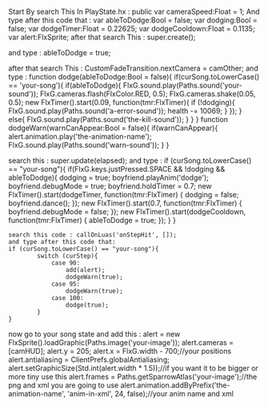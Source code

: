 Start By search This In PlayState.hx : public var cameraSpeed:Float = 1; 
And type after this code that :
  var ableToDodge:Bool = false;
	var dodging:Bool = false;
	var dodgeTimer:Float = 0.22625;
	var dodgeCooldown:Float = 0.1135;
	var alert:FlxSprite;
  after that search This : super.create();
  
  and type : 
  ableToDodge = true;
  
  after that search This : CustomFadeTransition.nextCamera = camOther;
  and type :
  function dodge(ableToDodge:Bool = false){
	if(curSong.toLowerCase() == 'your-song'){
		if(ableToDodge){
			FlxG.sound.play(Paths.sound('your-sound'));
			FlxG.cameras.flash(FlxColor.RED, 0.5);
			FlxG.cameras.shake(0.05, 0.5);
		new FlxTimer().start(0.09, function(tmr:FlxTimer){
			if (!dodging){
				FlxG.sound.play(Paths.sound('a-error-sound'));
				health -= 10069;
			}
		});
		}
		else{
			FlxG.sound.play(Paths.sound('the-kill-sound'));
		}
		}
}
function dodgeWarn(warnCanAppear:Bool = false){
	if(warnCanAppear){
		alert.animation.play('the-animation-name');
		FlxG.sound.play(Paths.sound('warn-sound'));
	}
}

search this : super.update(elapsed);
and type :
if (curSong.toLowerCase() == "your-song"){
			if(FlxG.keys.justPressed.SPACE && !dodging && ableToDodge){
				dodging = true;
				boyfriend.playAnim('dodge');
				boyfriend.debugMode = true;
				boyfriend.holdTimer = 0.7;
			new FlxTimer().start(dodgeTimer, function(tmr:FlxTimer)
                {
                dodging = false;
                boyfriend.dance();
				});
			new FlxTimer().start(0.7, function(tmr:FlxTimer)
				{
				boyfriend.debugMode = false;
				});
			new FlxTimer().start(dodgeCooldown, function(tmr:FlxTimer) 
				{
					ableToDodge = true;
				});
			}
		}
    
    search this code : callOnLuas('onStepHit', []);
    and type after this code that:
    if (curSong.toLowerCase() == "your-song"){
			switch (curStep){
				case 90:
					add(alert);
					dodgeWarn(true);
				case 95:
					dodgeWarn(true);
				case 100:
					dodge(true);
			}
	}
  
  now go to your song state and add this :
  alert = new FlxSprite().loadGraphic(Paths.image('your-image'));
				alert.cameras = [camHUD];
				alert.y = 205;
				alert.x = FlxG.width - 700;//your positions
				alert.antialiasing = ClientPrefs.globalAntialiasing;
				alert.setGraphicSize(Std.int(alert.width * 1.5));//if you want it to be bigger or more tiny use this
				alert.frames = Paths.getSparrowAtlas('your-image');//the png and xml you are going to use
				alert.animation.addByPrefix('the-animation-name', 'anim-in-xml', 24, false);//your anim name and xml
